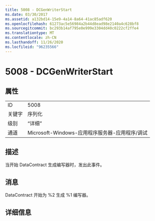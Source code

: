 ```yaml
---
title: 5008 - DCGenWriterStart
ms.date: 03/30/2017
ms.assetid: a132bd14-15e9-4a14-8a64-41ac85adf620
ms.openlocfilehash: 61273ac5e56984a2b44d8ead98e2140a4c628bf8
ms.sourcegitcommit: bc293b14af795e0e999e3304dd40c0222cf2ffe4
ms.translationtype: MT
ms.contentlocale: zh-CN
ms.lasthandoff: 11/26/2020
ms.locfileid: "96235566"
---
```

# <a name="5008---dcgenwriterstart"></a>5008 - DCGenWriterStart

## <a name="properties"></a>属性  
  
|||  
|-|-|  
|ID|5008|  
|关键字|序列化|  
|级别|“详细”|  
|通道|Microsoft-Windows-应用程序服务器-应用程序/调试|  
  
## <a name="description"></a>描述  

 当开始 DataContract 生成编写器时，发出此事件。  
  
## <a name="message"></a>消息  

 DataContract 开始为 %2 生成 %1 编写器。  
  
## <a name="details"></a>详细信息
